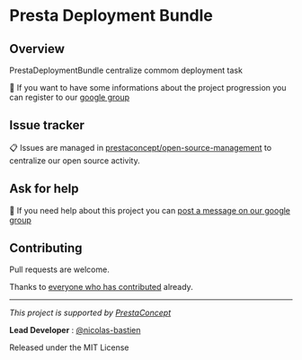Presta Deployment Bundle
========================

## Overview ##

PrestaDeploymentBundle centralize commom deployment task

:speech_balloon: If you want to have some informations about the project progression you can register to our [google group][3]

## Issue tracker ##

:clipboard: Issues are managed in [prestaconcept/open-source-management](https://github.com/prestaconcept/open-source-management)
to centralize our open source activity.

## Ask for help ##

:speech_balloon: If you need help about this project you can [post a message on our google group][3]

## Contributing

Pull requests are welcome.

Thanks to
[everyone who has contributed](https://github.com/prestaconcept/PrestaDeploymentBundle/graphs/contributors) already.

---

*This project is supported by [PrestaConcept](http://www.prestaconcept.net)*

**Lead Developer** : [@nicolas-bastien](https://github.com/nicolas-bastien)

Released under the MIT License

[3]: https://groups.google.com/forum/?hl=fr&fromgroups#!forum/prestacms-devs
